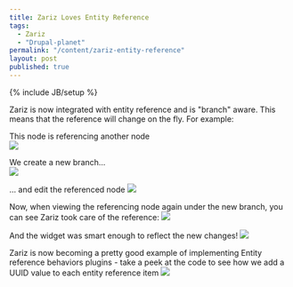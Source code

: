 ```yaml
---
title: Zariz Loves Entity Reference
tags: 
  - Zariz
  - "Drupal-planet"
permalink: "/content/zariz-entity-reference"
layout: post
published: true
---
```

{% include JB/setup %}

Zariz is now integrated with entity reference and is "branch" aware. This means
that the reference will change on the fly. For example:

<!-- more -->

This node is referencing another node  
![]({{BASE_PATH}}/assets/images/posts/zariz-entity-reference/2.jpg)

We create a new branch...  
![]({{BASE_PATH}}/assets/images/posts/zariz-entity-reference/3.jpg)

... and edit the referenced node
![]({{BASE_PATH}}/assets/images/posts/zariz-entity-reference/4.jpg)

Now, when viewing the referencing node again under the new branch, you can see 
Zariz took care of the reference:
![]({{BASE_PATH}}/assets/images/posts/zariz-entity-reference/5.jpg)

And the widget was smart enough to reflect the new changes! 
![]({{BASE_PATH}}/assets/images/posts/zariz-entity-reference/6.jpg)

Zariz is now becoming a pretty good example of implementing Entity reference behaviors plugins - take a peek at the code to see how we add a UUID value to each entity reference item
![]({{BASE_PATH}}/assets/images/posts/zariz-entity-reference/7.jpg)